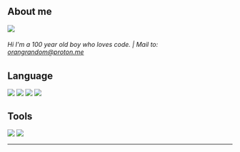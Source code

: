 <!--<img src="68747470733a2f2f70726f626f742e6d656469612f394575424971676170492e676966.gif" alt="hay" width="800" height="3"><div align="center">-->

## About me

<img src="https://github-readme-stats.vercel.app/api?username=flux10n&border_color=00FFFF&show_icons=true&bg_color=0d1116&title_color=00FFFF&text_color=a4aacb&icon_color=007ec6" align="center">

<!--<img id="flux10n" src="https://github-stats-alpha.vercel.app/api/?username=flux10n&cc=000&tc=9500ff&ic=FF0000&bc=dd00ff"/>-->

###### Hi I'm a 100 year old boy who loves code. | Mail to: orangrandom@proton.me

## Language

<p align="left">
  <img src="https://img.shields.io/badge/-php-black?style=flat-square&logo=php" />
  <img src="https://img.shields.io/badge/-Python-black?style=flat-square&logo=Python" />
  <img src="https://img.shields.io/badge/-html5-black?style=flat-square&logo=html5" /> 
  <img src="https://img.shields.io/badge/-shell-black?style=flat-square&logo=shell" /> 
</p>

## Tools

<p align="left">
  <img src="https://img.shields.io/badge/-Linux-black?style=flat-square&logo=Linux" />
  <img src="https://img.shields.io/badge/-Windows 10-black?style=flat-square&logo=Windows" />
  </p>

____

<!--<img src="68747470733a2f2f70726f626f742e6d656469612f394575424971676170492e676966.gif" alt="hay" width="800" height="3"><div align="center">-->


